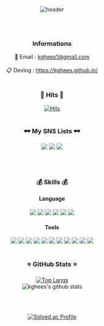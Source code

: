 <div align=center>


 
  ![header](https://capsule-render.vercel.app/api?type=waving&color=0:09203f,100:537895&height=230&section=header&text=Welcome&fontColor=ffffff&fontSize=70&animation=fadeIn&fontAlignY=38&desc=KimGeonHee%20GitHub&fontAlign=75&descAlign=81&descAlignY=55)
  
  <br>
  <br>
  
  ### **Informations** <br>
  📮 Email : [kghees1@gmail.com](mailto:kghees1@gmail.com)<br>  
  📋 Devlog : https://kghees.github.io/
  <br>
  <br>
  
  ### 🧸 Hits 🧸<br> 
  [![Hits](https://hits.seeyoufarm.com/api/count/incr/badge.svg?url=https%3A%2F%2Fgithub.com%2Fkghees%2Fhit-counter&count_bg=%23C8BE3D&title_bg=%23555555&icon=github.svg&icon_color=%23E7E7E7&title=hits&edge_flat=false)](https://hits.seeyoufarm.com)
  <br>
  <br>
  
  ### 🕶 My SNS Lists 🕶<br>
  <a href="https://www.instagram.com/ggeon_bro/" target="_blank"><img src="https://img.shields.io/badge/Instagram-FFF5EE?style=flat-square&logo=Instagram&logoColor=#E4405F"/></a>
  <a href="https://kghees.github.io/" target="_blank"><img src="https://img.shields.io/badge/DevBlog-000000?style=flat-square&logo=Devpost&logoColor=#0A0A0A"/></a>
  <a href="mailto:kghees1@gmail.com" target="_blank"><img src="https://img.shields.io/badge/kghees1@gmail.com-02303A?style=flat-square&logo=Gmail&logoColor=white"/></a>

  <br>
  <br>

  ### 💰 Skills 💰<br>
  #### Language  
  <img src="https://img.shields.io/badge/JavaScript-F7DF1E?style=flat-square&logo=JavaScript&logoColor=white"/>
  <img src="https://img.shields.io/badge/C-A8B9CC?style=flat-square&logo=C&logoColor=white"/>
  <img src="https://img.shields.io/badge/C++-00599C?style=flat-square&logo=C++&logoColor=white"/>
  <img src="https://img.shields.io/badge/-C%23-000000?logo=Csharp&style=flat-square&logo=Csharp&logoColor=white"/>
  <img src="https://img.shields.io/badge/Python-3776AB?style=flat-square&logo=Python&logoColor=white"/>
  <img src="https://img.shields.io/badge/Linux-FCC624?style=flat-square&logo=Linux&logoColor=white"/>  
  
  #### Tools  
  <img src="https://img.shields.io/badge/VSCode-007ACC?style=flat-square&logo=visualstudiocode&logoColor=white"/>
  <img src="https://img.shields.io/badge/VisualStudio-7F52FF?style=flat-square&logo=visualstudio&logoColor=white"/>
  <img src="https://img.shields.io/badge/Pycharm-000000?style=flat-square&logo=pycharm&logoColor=white"/>
  <img src="https://img.shields.io/badge/Eclipse-2C2255?style=flat-square&logo=eclipse&logoColor=white"/>
  <img src="https://img.shields.io/badge/Raspberry Pi-A22846?style=flat-square&logo=raspberrypi&logoColor=white"/>
  <img src="https://img.shields.io/badge/Arduino-00878F?style=flat-square&logo=arduino&logoColor=white"/>
  <img src="https://img.shields.io/badge/VirtualBox-183A61?style=flat-square&logo=virtualbox&logoColor=white"/>
  <img src="https://img.shields.io/badge/STMicroelectronics-03234B?style=flat-square&logo=stmicroelectronics&logoColor=white"/>
  <img src="https://img.shields.io/badge/Postman-FF6C37?style=flat-square&logo=postman&logoColor=white"/>
  <img src="https://img.shields.io/badge/Firebase-FFCA28?style=flat-square&logo=firebase&logoColor=white"/>
  <img src="https://img.shields.io/badge/Mssql-FFCA28?style=flat-square&logo=mssql&logoColor=white"/>

<br>
<br>

### ⭐ GitHub Stats ⭐<br>
[![Top Langs](https://github-readme-stats.vercel.app/api/top-langs/?username=kghees&layout=compact)](https://github.com/kghees/github-readme-stats) <br>
![kghees's github stats](https://github-readme-stats.vercel.app/api?username=kghees&show_icons=true&theme=tokyonight)


<br>
<br>

[![Solved.ac Profile](http://mazassumnida.wtf/api/generate_badge?boj=kgheess)](https://solved.ac/kgheess)<br/>






</div>


